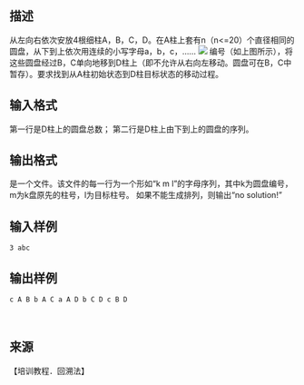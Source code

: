## 描述

从左向右依次安放4根细柱A，B，C，D。在A柱上套有n（n<=20）个直径相同的圆盘，从下到上依次用连续的小写字母a，b，c，…… <img border=0 src=http://60.191.162.158:8080/JudgeOnline/images/P1518.jpg> 编号（如上图所示），将这些圆盘经过B，C单向地移到D柱上（即不允许从右向左移动。圆盘可在B，C中暂存）。要求找到从A柱初始状态到D柱目标状态的移动过程。

## 输入格式

第一行是D柱上的圆盘总数； 第二行是D柱上由下到上的圆盘的序列。

## 输出格式

是一个文件。该文件的每一行为一个形如“k m l”的字母序列，其中k为圆盘编号，m为k盘原先的柱号，l为目标柱号。 如果不能生成排列，则输出“no solution!”

## 输入样例

```plaintext
3 abc
```

## 输出样例

```plaintext
c A B b A C a A D b C D c B D
```



 

## 来源

【培训教程．回溯法】

